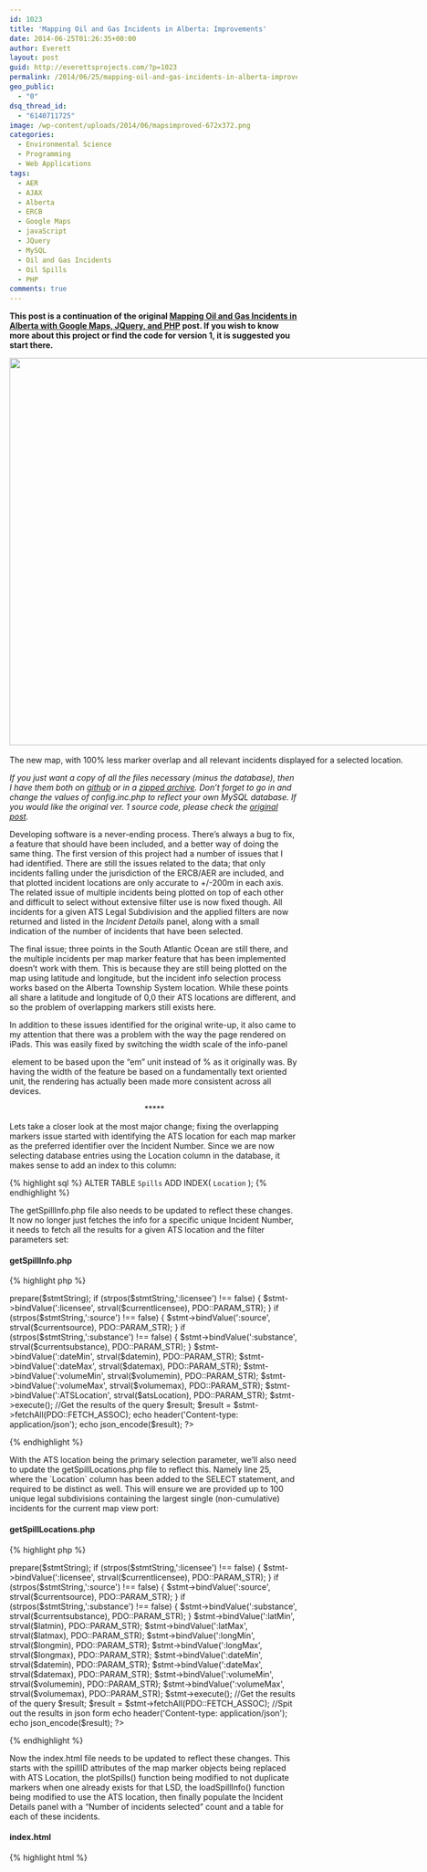 ```yaml
---
id: 1023
title: 'Mapping Oil and Gas Incidents in Alberta: Improvements'
date: 2014-06-25T01:26:35+00:00
author: Everett
layout: post
guid: http://everettsprojects.com/?p=1023
permalink: /2014/06/25/mapping-oil-and-gas-incidents-in-alberta-improvements/
geo_public:
  - "0"
dsq_thread_id:
  - "6140711725"
image: /wp-content/uploads/2014/06/mapsimproved-672x372.png
categories:
  - Environmental Science
  - Programming
  - Web Applications
tags:
  - AER
  - AJAX
  - Alberta
  - ERCB
  - Google Maps
  - javaScript
  - JQuery
  - MySQL
  - Oil and Gas Incidents
  - Oil Spills
  - PHP
comments: true
---
```

**This post is a continuation of the original [Mapping Oil and Gas Incidents in Alberta with Google Maps, JQuery, and PHP](/2014/06/07/mapping-oil-and-gas-incidents-in-alberta-with-google-maps-jquery-and-php/) post. If you wish to know more about this project or find the code for version 1, it is suggested you start there.**

<div id="attachment_1033" style="width: 959px" class="wp-caption aligncenter">
  <a href="/spills/"><img class="wp-image-1033 size-full" src="/wp-content/uploads/2014/06/mapsimproved.png" alt="" width="949" height="679" srcset="/wp-content/uploads/2014/06/mapsimproved.png 949w, /wp-content/uploads/2014/06/mapsimproved-300x214.png 300w" sizes="(max-width: 949px) 100vw, 949px" /></a>

  <p class="wp-caption-text">
    The new map, with 100% less marker overlap and all relevant incidents displayed for a selected location.
  </p>
</div>

_If you just want a copy of all the files necessary (minus the database), then I have them both on [github](https://github.com/evjrob/Alberta-Spills-Map) or in a [zipped archive](/spills/spills.zip). Don&#8217;t forget to go in and change the values of config.inc.php to reflect your own MySQL database. If you would like the original ver. 1 source code, please check the [original post](/2014/06/07/mapping-oil-and-gas-incidents-in-alberta-with-google-maps-jquery-and-php/ "Mapping Oil and Gas Incidents in Alberta with Google Maps, JQuery, and PHP")._

Developing software is a never-ending process. There&#8217;s always a bug to fix, a feature that should have been included, and a better way of doing the same thing. The first version of this project had a number of issues that I had identified. There are still the issues related to the data; that only incidents falling under the jurisdiction of the ERCB/AER are included, and that plotted incident locations are only accurate to +/-200m in each axis. The related issue of multiple incidents being plotted on top of each other and difficult to select without extensive filter use is now fixed though. All incidents for a given ATS Legal Subdivision and the applied filters are now returned and listed in the _Incident Details_ panel, along with a small indication of the number of incidents that have been selected.

The final issue; three points in the South Atlantic Ocean are still there, and the multiple incidents per map marker feature that has been implemented doesn&#8217;t work with them. This is because they are still being plotted on the map using latitude and longitude, but the incident info selection process works based on the Alberta Township System location. While these points all share a latitude and longitude of 0,0 their ATS locations are different, and so the problem of overlapping markers still exists here.

In addition to these issues identified for the original write-up, it also came to my attention that there was a problem with the way the page rendered on iPads. This was easily fixed by switching the width scale of the info-panel <div> element to be based upon the &#8220;em&#8221; unit instead of % as it originally was. By having the width of the feature be based on a fundamentally text oriented unit, the rendering has actually been made more consistent across all devices.

<p style="text-align:center;">
   *****
</p>

Lets take a closer look at the most major change; fixing the overlapping markers issue started with identifying the ATS location for each map marker as the preferred identifier over the Incident Number. Since we are now selecting database entries using the Location column in the database, it makes sense to add an index to this column:

{% highlight sql %}
ALTER TABLE `Spills` ADD INDEX( `Location` );
{% endhighlight %}

The getSpillInfo.php file also needs to be updated to reflect these changes. It now no longer just fetches the info for a specific unique Incident Number, it needs to fetch all the results for a given ATS location and the filter parameters set:

#### getSpillInfo.php

{% highlight php %}
<?php
require('config.inc.php');

$atsLocation = $_POST['Location'];
$currentlicensee = $_POST['currentLicensee'];
$currentsubstance = $_POST['currentSubstance'];
$currentsource = $_POST['currentSource'];
$yearmin = $_POST['yearMin'];
$yearmax = $_POST['yearMax'];
$volumemin = $_POST['volumeMin'];
$volumemax = $_POST['volumeMax'];

// Fix the years to go from start of first year to end of the last.
$datemin = $yearmin."-01-01";
$datemax = $yearmax."-12-31";

//By using PDO and prepare, everything is automagically escaped
$db = new PDO("mysql:host=$dbhost;dbname=$dbname",$dbuser,$dbpass);

//Start building the statement with the base of the query
$stmtString = "SELECT * FROM `Spills` WHERE (`Location` = :ATSLocation AND (`IncidentDate` BETWEEN :dateMin AND :dateMax) AND (`Volume Released` BETWEEN :volumeMin AND :volumeMax)";

//Add in the filters if they're set
if ($currentlicensee !== "All") {
 $stmtString .= " AND `LicenseeName` = :licensee";
}
if ($currentsubstance !== "All") {
 $stmtString .= " AND `Substance Released` = :substance";
}
if ($currentsource !== "All") {
 $stmtString .= " AND `Source` = :source";
}

//Finish the statement with the sorting part
$stmtString .= ") ORDER BY `IncidentDate` DESC";

//Bind all of the parameters
$stmt = $db->prepare($stmtString);
if (strpos($stmtString,':licensee') !== false) {
 $stmt->bindValue(':licensee', strval($currentlicensee), PDO::PARAM_STR);
}
if (strpos($stmtString,':source') !== false) {
 $stmt->bindValue(':source', strval($currentsource), PDO::PARAM_STR);
}
if (strpos($stmtString,':substance') !== false) {
 $stmt->bindValue(':substance', strval($currentsubstance), PDO::PARAM_STR);
}
$stmt->bindValue(':dateMin', strval($datemin), PDO::PARAM_STR);
$stmt->bindValue(':dateMax', strval($datemax), PDO::PARAM_STR);
$stmt->bindValue(':volumeMin', strval($volumemin), PDO::PARAM_STR);
$stmt->bindValue(':volumeMax', strval($volumemax), PDO::PARAM_STR);
$stmt->bindValue(':ATSLocation', strval($atsLocation), PDO::PARAM_STR);
$stmt->execute();

//Get the results of the query
$result;
$result = $stmt->fetchAll(PDO::FETCH_ASSOC);

echo header('Content-type: application/json');
echo json_encode($result);

?>
{% endhighlight %}

With the ATS location being the primary selection parameter, we&#8217;ll also need to update the getSpillLocations.php file to reflect this. Namely line 25, where the \`Location\` column has been added to the SELECT statement, and required to be distinct as well. This will ensure we are provided up to 100 unique legal subdivisions containing the largest single (non-cumulative) incidents for the current map view port:

#### getSpillLocations.php

{% highlight php %}
<?php
require('config.inc.php');

//Get all of the POST data
$currentlicensee = $_POST['currentLicensee'];
$currentsubstance = $_POST['currentSubstance'];
$currentsource = $_POST['currentSource'];
$yearmin = $_POST['yearMin'];
$yearmax = $_POST['yearMax'];
$volumemin = $_POST['volumeMin'];
$volumemax = $_POST['volumeMax'];
$latmin = $_POST['latMin'];
$latmax = $_POST['latMax'];
$longmin = $_POST['lngMin'];
$longmax = $_POST['lngMax'];

// Fix the years to go from start of first year to end of the last.
$datemin = $yearmin."-01-01";
$datemax = $yearmax."-12-31";

//By using PDO and prepare, everything is automagically escaped
$db = new PDO("mysql:host=$dbhost;dbname=$dbname",$dbuser,$dbpass);

//Start building the statement with the base of the query
$stmtString = "SELECT DISTINCT(`Location`), `Latitude`, `Longitude` FROM `Spills` WHERE (((`Longitude` BETWEEN :longMin AND :longMax) AND (`Latitude` BETWEEN :latMin AND :latMax) AND (`IncidentDate` BETWEEN :dateMin AND :dateMax) AND (`Volume Released` BETWEEN :volumeMin AND :volumeMax))";

//Add in the filters if they're set
if ($currentlicensee !== "All") {
 $stmtString .= " AND `LicenseeName` = :licensee";
}
if ($currentsubstance !== "All") {
 $stmtString .= " AND `Substance Released` = :substance";
}
if ($currentsource !== "All") {
 $stmtString .= " AND `Source` = :source";
}

//Finish the statement with the sorting and limit parts
$stmtString .= ") ORDER BY `Volume Released` DESC LIMIT 100";

//Bind all of the parameters
$stmt = $db->prepare($stmtString);
if (strpos($stmtString,':licensee') !== false) {
 $stmt->bindValue(':licensee', strval($currentlicensee), PDO::PARAM_STR);
}
if (strpos($stmtString,':source') !== false) {
 $stmt->bindValue(':source', strval($currentsource), PDO::PARAM_STR);
}
if (strpos($stmtString,':substance') !== false) {
 $stmt->bindValue(':substance', strval($currentsubstance), PDO::PARAM_STR);
}
$stmt->bindValue(':latMin', strval($latmin), PDO::PARAM_STR);
$stmt->bindValue(':latMax', strval($latmax), PDO::PARAM_STR);
$stmt->bindValue(':longMin', strval($longmin), PDO::PARAM_STR);
$stmt->bindValue(':longMax', strval($longmax), PDO::PARAM_STR);
$stmt->bindValue(':dateMin', strval($datemin), PDO::PARAM_STR);
$stmt->bindValue(':dateMax', strval($datemax), PDO::PARAM_STR);
$stmt->bindValue(':volumeMin', strval($volumemin), PDO::PARAM_STR);
$stmt->bindValue(':volumeMax', strval($volumemax), PDO::PARAM_STR);
$stmt->execute();

//Get the results of the query
$result;
$result = $stmt->fetchAll(PDO::FETCH_ASSOC);
//Spit out the results in json form
echo header('Content-type: application/json');
echo json_encode($result);
?>
{% endhighlight %}

Now the index.html file needs to be updated to reflect these changes. This starts with the spillID attributes of the map marker objects being replaced with ATS Location, the plotSpills() function being modified to not duplicate markers when one already exists for that LSD, the loadSpillInfo() function being modified to use the ATS location, then finally populate the Incident Details panel with a &#8220;Number of incidents selected&#8221; count and a table for each of these incidents.

#### index.html

{% highlight html %}
<!DOCTYPE html>
<html>
    <head>
        <meta name="viewport" content="initial-scale=1.0">
        <meta charset="utf-8">
        <title>Alberta Oil and Gas Incidents 1975 - 2013</title>
        <link rel="stylesheet" href="//code.jquery.com/ui/1.10.4/themes/smoothness/jquery-ui.css">
        <link href="default.css" rel="stylesheet">
        <!-- Google Analytics -->
    <script>
      (function(i,s,o,g,r,a,m){i['GoogleAnalyticsObject']=r;i[r]=i[r]||function(){
      (i[r].q=i[r].q||[]).push(arguments)},i[r].l=1*new Date();a=s.createElement(o),
      m=s.getElementsByTagName(o)[0];a.async=1;a.src=g;m.parentNode.insertBefore(a,m)
      })(window,document,'script','//www.google-analytics.com/analytics.js','ga');

      ga('create', 'UA-51737914-1', 'x10.mx');
      ga('send', 'pageview');

    </script>
    <!-- End Google Analytics -->
        <script src="//ajax.googleapis.com/ajax/libs/jquery/1.11.1/jquery.min.js"></script>
        <script src="//code.jquery.com/ui/1.10.4/jquery-ui.js"></script>
        <script type="text/javascript"
            src="https://maps.googleapis.com/maps/api/js?key=AIzaSyCIxpXOSPJWNG7TnhMYq-Q2hPcM7zEQs8g&sensor=false">
        </script>
        <script>
            //Make a bunch of variables to track the filters and map boundaries
            var sqlParameters = {
                currentSubstance : 'All',
                currentSource : 'All',
                currentLicensee: 'All',
                yearMin : 1975,
                yearMax : 2013,
                volumeMin : 0,
                volumeMax : 37000000,
                latMin : 0,
                latMax : 0,
                lngMin : 0,
                lngMax : 0
            }

            /////////////////////////////////////
            //Nice control widgets from jQueryUI:
            /////////////////////////////////////

            //Popup dialog window for disclaimer
            $(function() {
                $( "#disclaimer" ).dialog({
                    autoOpen: false
                });

                $( "#disclaimer-opener" ).click(function() {
                    $( "#disclaimer" ).dialog( "open" );
                });
            });

            //Popup dialog window for license
            $(function() {
                $( "#license" ).dialog({
                    autoOpen: false,
                    width: 350
                });

                $( "#license-opener" ).click(function() {
                    $( "#license" ).dialog( "open" );
                });
            });

            //No data fetched dialog
            $(function() {
                $("#no-data").dialog({
                    height: 80,
                    autoOpen: false,
                    dialogClass: 'noTitleDialog',
                    open: function(event, ui){
                        setTimeout("$('#no-data').dialog('close')",3000);
                    }
                });
            });

            //Sliders
            $(function () {
                $(".slider").each(function () {
                    var begin = $(this).data("begin"),
                        end = $(this).data("end"),
                        step = $(this).data("step");

                    $(this).slider({
                        range: "true",
                        values: [begin, end],
                        min: begin,
                        max: end,
                        step: step,
                        slide: function (event, ui) {
                            //Update text box quantity when the slider changes
                            var sliderlow = ("#" + $(this).attr("id") + "_amount_low");
                            $(sliderlow).val(ui.values[0]);

                            var sliderhigh = ("#" + $(this).attr("id") + "_amount_high");
                            $(sliderhigh).val(ui.values[1]);
                        },
                        //When the slider changes, update the displayed spills
                        change: function(event, ui) {
                            if ($(this).attr("id") == "years") {
                                sqlParameters.yearMin = ui.values[0];
                                sqlParameters.yearMax = ui.values[1];
                            } else if ($(this).attr("id") == "volume") {
                                sqlParameters.volumeMin = ui.values[0];
                                sqlParameters.volumeMax = ui.values[1];
                            }
                            getSpills();
                        }
                    })

                    //Initialize the text box quantity
                    var sliderlow = ("#" + $(this).attr("id") + "_amount_low");
                    $(sliderlow).val($(this).slider("values", 0));

                    var sliderhigh = ("#" + $(this).attr("id") + "_amount_high");
                    $(sliderhigh).val($(this).slider("values", 1));
                })

                //When the text box is changed, update the slider
                $('.amount1').change(function () {
                    var value = this.value,
                    selector = $("#" + this.id.split('_')[0]);
                    selector.slider("values", 0, value);
                })
                $('.amount2').change(function () {
                    var value = this.value,
                    selector = $("#" + this.id.split('_')[0]);
                    selector.slider("values", 1, value);
                })
            });

            //Accordian divs
            $(function() {
                $( "#accordion" ).accordion({
                    collapsible: true,
                    autoHeight: false,
                    heightStyle: "content"
                });
            });

            //Get the Licensee list for the autocomplete widget
            var licenseeList = [];
            $.ajax({
                async: false,
                url : "getLicensees.php",
                dataType : "json",
                success: function(data){
                    licenseeList = data;
                },
                error: function (data)
                {
                    alert("Couldn't retrieve the licensee list. A page refresh will usually fix this.");
                }
            });

            //Auto Complete Licensee Selector
            $(function() {
                var cache = [];
                $( "#licensee-selector" ).autocomplete({
                    minLength: 2,
                    source: licenseeList,
                    select: function( event, ui ) {
                        sqlParameters.currentLicensee = ui.item.value;
                        getSpills();
                    }
                });

                $( "#licensee-clear" ).click(function() {
                    $( "#licensee-selector" ).val("");
                    sqlParameters.currentLicensee = 'All';
                    getSpills();
                });

            });

            //Drop down menus
            $(function() {
                $( "#substance-menu, #source-menu" ).menu();
            });  

            //When the DOM is loaded, we want to configure stuff like the menus
            $( document ).ready(function() {
                makeMenus();

                //A hackish way to set the spill-info content max height based on window height
                document.getElementById("spill-info").style.maxHeight = $(window).height()*0.40 + "px";

            });

            //Build the menus after the window has loaded (This is called at the end of <body>)
            function makeMenus() {

                //Get the substances and sources for the filter menus
                var substanceList = [];
                $.ajax({
                    async: false,
                    url : "getSubstances.php",
                    dataType : "json",
                    success: function(data){
                        substanceList = data;
                        //replace the initial null element
                        substanceList[0] = "All";
                    },
                    error: function (data)
                    {
                        alert("Couldn't retrieve the substance list. A page refresh will usually fix this.");
                    }
                });

                //And the Sources too
                var sourceList = [];
                $.ajax({
                    async: false,
                    url : "getSources.php",
                    dataType : "json",
                    success: function(data){
                        sourceList = data;
                        //replace the initial null element
                        sourceList[0] = "All";
                    },
                    error: function (data)
                    {
                        alert("Couldn't retrieve the source list. A page refresh will usually fix this.");
                    }
                });

                //Build the lists using the database results
                //Function courtesy of http://stackoverflow.com/questions/11128700/create-a-ul-and-fill-it-based-on-a-passed-array
                function constructLI(domID, array) {

                    var fieldID = (domID.split("-"))[0]+"-selected";

                    for(var i = 0; i < array.length; i++) {
                        // Create the list item:
                        var member = document.createElement('li');

                        // Set its contents:
                        var linkText = document.createTextNode(array[i]);
                        var link = document.createElement('a');
                        link.appendChild(linkText);
                        link.href= "#";
                        link.title= linkText;

                        //Make the onclick aspect of them menu work
                        link.onclick = function() { setText( fieldID, this.firstChild.nodeValue ) };

                        member.appendChild(link);

                        // Add it to the list:
                        document.getElementById(domID).appendChild(member);
                    }
                }
                constructLI("substance-links", substanceList);
                constructLI("source-links", sourceList);
            }

            //Set the drop down menu to reflect the new filter value and update the displayed results
            function setText(domID, text) {
                document.getElementById(domID).innerHTML = text;
                if (domID == "substance-selected") {
                    sqlParameters.currentSubstance = text;
                } else if (domID == "source-selected") {
                    sqlParameters.currentSource = text;
                }
                getSpills();
            };

            //////////////////////////////
            //Start the Google Maps stuff
            //////////////////////////////

            var map;
            var markers = [];
            var selectedMarker = new google.maps.Marker({
                                position: null,
                                icon: 'spotlight-poi.png',
                                map: map,
                                ATSLocation: ""
                        });
            var spillLocations;

            //Initialize when the map is done
            google.maps.event.addDomListener(window, 'load', initialize);

            function initialize() {         clearStyle: true;
                var middleEarth = new google.maps.LatLng(54.5, -115.0);
                var mapOptions = {
                    zoom: 6,
                    center: middleEarth,
                    mapTypeId: google.maps.MapTypeId.ROADMAP
                };

                map = new google.maps.Map(document.getElementById('map-canvas'), mapOptions);       

                makeGetSpillsEvent();
            }

            function makeGetSpillsEvent(){
                google.maps.event.addListener(map, 'idle', function() { getSpills();} );
            }

            function getSpills() {
                var mapCorners = map.getBounds();
                var ne = mapCorners.getNorthEast(); // LatLng of the north-east corner
                var sw = mapCorners.getSouthWest(); // LatLng of the south-west corder

                sqlParameters.latMin = sw.lat();
                sqlParameters.latMax = ne.lat();
                sqlParameters.lngMin = sw.lng();
                sqlParameters.lngMax = ne.lng();

                var newSpillLocations;  

                //Get the spill location data
                $.ajax({
                    url : "getSpillLocations.php",
                    type: "POST",
                    data : sqlParameters,
                    dataType : "json",
                    success: function(data){
                        SpillLocations = data;
                        plotSpills(SpillLocations);
                    },
                    error: function (data)
                    {
                        $( "#no-data" ).dialog( "open" );
                    }
                });
            }

            function plotSpills(spillLocations){
                map.clearMarkers(markers);
                markers = [];
                alreadyMapped = []; //An array to keep track of already populated ATS legal subdivisions
                markers.push(selectedMarker);
                alreadyMapped.push(selectedMarker.ATSLocation);
                //Stick those markers into the map canvas
                for (var i = 0; i < spillLocations.length; i++) {
                    //Dont duplicate the selected marker or LSDs with a marker already.
                    if (jQuery.inArray(spillLocations[i].Location, alreadyMapped) == -1) {
                        alreadyMapped.push(spillLocations[i].ATSLocation);

                        var marker = new google.maps.Marker({
                            position: new google.maps.LatLng(spillLocations[i].Latitude, spillLocations[i].Longitude),
                            icon: 'spotlight-poi.png',
                            map: map,
                            ATSLocation: spillLocations[i].Location
                        });

                        makeLoadSpillInfoEvent(marker);

                        markers.push(marker);
                    }
                }
            }

            //The info window function from http://jsfiddle.net/yV6xv/161/
            function makeLoadSpillInfoEvent(marker) {
                google.maps.event.addListener(marker, 'click', function() {
                    //Set the old marker back to red
                    selectedMarker.setIcon('spotlight-poi.png');
                    //Set the new marker to orange
                    selectedMarker = marker;
                    selectedMarker.setIcon('spotlight-poi-orange.png');
                    loadSpillInfo(marker.ATSLocation);
                });
            }

            //A function that fetches the specific spill info and loads it into the spill-info div
            function loadSpillInfo(ATSLocation) {

                var spillInfo = {};

                $.ajax({
                    async: false,
                    url : "getSpillInfo.php",
                    type: "POST",
                    data: $.extend({Location: ATSLocation}, sqlParameters), //send ATS location + filter parameters
                    dataType : "json",
                    success: function(data){
                        spillInfo = data;
                    },
                    error: function (data)
                    {
                        $( "#no-data" ).dialog( "open" );
                    }
                });

                //Clear existing content
                document.getElementById("spill-info").innerHTML = "";

                //A count of the selected incidents for the user to know how many spill info tables have been loaded
                var incidentCount = document.createElement('strong');
                incidentCount.innerHTML = 'Number of incidents selected: '+spillInfo.length.toString()+'<br>';
                document.getElementById("spill-info").appendChild(incidentCount);

                //Iterate through the JSON encoded spill info objects and create a table for each
                for (var i = 0;  i < spillInfo.length; i++){
                    var lineBreak = document.createElement('br');
                    var table = document.createElement('table');

                    //Populated the new table element
                    for (var key in spillInfo[i]) {
                        if (spillInfo[i].hasOwnProperty(key)) {
                            var row = document.createElement('tr');
                            row.style.backgroundColor = "#ffebb8";
                            var cell1 = row.insertCell(0);
                            cell1.innerHTML = '<strong>'+key+'</strong>';
                            var cell2 = row.insertCell(1);
                            cell2.innerHTML = spillInfo[i][key];
                            table.appendChild(row);
                        }
                    }

                    //Put the table into the div
                    document.getElementById("spill-info").appendChild(lineBreak);
                    document.getElementById("spill-info").appendChild(table);
            }
            //Open the spill info accordion section
            $('#accordion').accordion("option", "active", 1);
        }

            //A customized clearOverlays function to remove the defunct markers but keep the selected one.
            google.maps.Map.prototype.clearMarkers = function() {
                for (var i = 0; i < markers.length; i++ ) {
                    //Dont kill the selected marker, we want it to persist
                    if (!(markers[i] === selectedMarker)) {
                        markers[i].setMap(null);
                    }
                }
            }
        </script>
    </head>
    <body>
        <div id="map-canvas" style="width:100%;height:100%;"></div>
        <div id="info-panel" style="text-align:left;">
            <div class="text-block">
                <h3>Alberta Oil and Gas Incidents 1975 - 2013</h3>
                This is a map that interactively graphs all of the Oil and Gas related spills in alberta between the years 1975 and 2013. It is based on the data acquired by <a href="http://globalnews.ca/news/622513/open-data-alberta-oil-spills-1975-2013/" target="blank">Global News</a> from the <a href="http://en.wikipedia.org/wiki/Energy_Resources_Conservation_Board" target="blank">ERCB</a> (now the <a href="http://www.aer.ca/" target="blank">AER</a>).
                </br>
                </br>
                For optimal loading speeds and a clean map, it caps the number of incidents displayed to the 100 biggest spills (by volume in m<sup>3</sup>) in the current map area. Try zooming in to see more spills, or play with the provided filters to see more incidents.
                </br>
                <p>
                    Learn more about this project at:
                    <a href="/2014/06/24/mapping-oil-and-gas-incidents-in-alberta-improvements/" target="blank">everettsprojects.com</a>
                </p>
            </div>
            <div id="accordion">
                <h3>Filter the Results</h3>
                <div id="filter-pane">
                    <p>
                        <label for="amount">Years:</label>
                        <span style="float:right;">
                            <input type="text" class="amount1" id="years_amount_low"  size="4">
                            <span class="orange-text"> - </span>
                            <input type="text" class="amount2" id="years_amount_high" size="4">
                        </span>
                    </p>

                    <div class="slider" id="years" data-begin="1975" data-end="2013" data-step="1"> </div>

                    <p>
                        <label for="amount">Volume:</label>
                        <span style="float:right;">
                            <input type="text" class="amount1" id="volume_amount_low" size="9">
                            <span class="orange-text"> - </span>
                            <input type="text" class="amount2" id="volume_amount_high" size="9">
                            <span class="orange-text"> m<sup>3</sup></span>
                        </span>
                    </p>

                    <div class="slider" id="volume" data-begin="0" data-end="37000000" data-step="1000"> </div>
                    <br>
                    <p>
                        <div class="ui-widget">
                            <label for="licensee-selector">Company: </label>
                            <input id="licensee-selector" style="width:17em;" class="orange-text">  <span style="float:right;">[<a href=# id="licensee-clear">X</a>]</span>
                            <br>
                        </div>
                    </p>

                    <p>
                        <ul id="substance-menu">
                            <li><a href="#">Substance: <span id="substance-selected" class="orange-text">All</span></a>
                                <ul id="substance-links">

                                </ul>
                            </li>
                        </ul>
                    </p>
                    <p>
                        <ul id="source-menu">
                            <li><a href="#">Source: <span id="source-selected" class="orange-text">All</span></a>
                                <ul id="source-links">

                                </ul>
                            </li>
                        </ul>
                    </p>
                </div>
                <h3>Incident Details</h3>
                <div id="spill-info">
                    This is where the data for a selected spill will be displayed. Click one to check it out!
                </div>
            </div>
            <div class="text-block">
                <p>
                    <a href="#" id="disclaimer-opener">Disclaimer</a> -
                    <a href="#" id="license-opener">Copyright (c) 2014 Everett Robinson</a> -
            <a href="/2014/06/24/mapping-oil-and-gas-incidents-in-alberta-improvements/">ver. 2</a>
                </p>
            </div>
        </div>
        <div id="disclaimer" title="Disclaimer:" style="font-size:0.75em;">
            <p>
                I do not under any circumstances guarantee the accuracy or truthfulness of the provided information. Furthermore, this project should not be taken as representative of the former ERCB, AER, or any other applicable parties.
                <br>
                <br>
                Due to the use of the Alberta Township System, many locations are approximations only. In general, points can be considered accurate to 200 metres.
                <br>
                <br>
                Any spills originating from trans-provincial or trans-national pipelines are not included, since they do not fall under the jursdiction of the AER. Furthermore, many spills under 2 m<sup>3</sup> that did not originate from a pipeline may be absent, as they are not required to be reported.
            </p>
        </div>
        <div id="license" title="MIT License:" style="font-size:0.75em;">
            <p>
                Copyright (c) 2014 Everett Robinson
            </p>
            <p>
This content is released under the MIT License.
<br><br>
Permission is hereby granted, free of charge, to any person obtaining a copy
of this software and associated documentation files (the "Software"), to deal
in the Software without restriction, including without limitation the rights
to use, copy, modify, merge, publish, distribute, sublicense, and/or sell
copies of the Software, and to permit persons to whom the Software is
furnished to do so, subject to the following conditions:
<br><br>
The above copyright notice and this permission notice shall be included in
all copies or substantial portions of the Software.
<br><br>
THE SOFTWARE IS PROVIDED "AS IS", WITHOUT WARRANTY OF ANY KIND, EXPRESS OR
IMPLIED, INCLUDING BUT NOT LIMITED TO THE WARRANTIES OF MERCHANTABILITY,
FITNESS FOR A PARTICULAR PURPOSE AND NONINFRINGEMENT. IN NO EVENT SHALL THE
AUTHORS OR COPYRIGHT HOLDERS BE LIABLE FOR ANY CLAIM, DAMAGES OR OTHER
LIABILITY, WHETHER IN AN ACTION OF CONTRACT, TORT OR OTHERWISE, ARISING FROM,
OUT OF OR IN CONNECTION WITH THE SOFTWARE OR THE USE OR OTHER DEALINGS IN
THE SOFTWARE.

            </p>
        </div>
        <div id="no-data" class="noTitleDialog" style="font-size:0.75em;">
            <p>
                Oops, the spill locations or data couldn&#8217;t be loaded right now.
            </p>
        </div>
    </body>
</html>
{% endhighlight %}

My map still lacks one neat feature of the Global News map; the ability to see the cumulative spill volume for a particular legal subdivision. Since my map does not narrow the substances down to crude oil and its related products, it&#8217;s a non-trivial problem to effectively add up the cumulative volumes released without without blindly adding different substances together. Of course, blindly adding these values together will produce confusing and potentially meaningless results. In light of these concerns, cumulative volumes for each LSD is a feature I don&#8217;t care to reproduce at the time being.

With all of these changes, I&#8217;ve convinced myself that the project is done for the time being. Of course I know this isn&#8217;t true, and that there will always be bigger, better, faster, and less buggy versions to work towards. So until then, I hope you enjoy this improved version of the web application.
